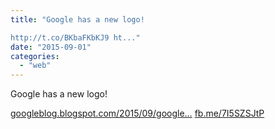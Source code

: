 ```yaml
---
title: "Google has a new logo! 

http://t.co/BKbaFKbKJ9 ht..."
date: "2015-09-01"
categories: 
  - "web"
---
```


Google has a new logo!

[googleblog.blogspot.com/2015/09/google…](http://googleblog.blogspot.com/2015/09/google-update.html) [fb.me/7I5SZSJtP](http://fb.me/7I5SZSJtP)
